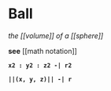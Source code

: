 # Ball

_the [[volume]] of a [[sphere]]_

**see** [[math notation]]

**`x2 : y2 : z2 -| r2`**

**`||(x, y, z)|| -| r`**
